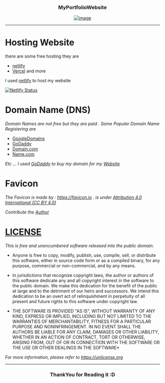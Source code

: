 <h3 align="center">
MyPortfolioWebsite
</h3>

<div align="center"><a href="#" align="center">

   ![image](https://cdn.discordapp.com/attachments/1096366377209696321/1097156440025739444/readme.png)

</a></div>

---

# Hosting Website 

 there are some free hosting they are 
  
- [netlify] 
- [Vercel]
  and more  


I used [netlify] to host my website 

[![Netlify Status](https://api.netlify.com/api/v1/badges/0927c174-542d-4697-83aa-94ec4d4509b6/deploy-status)](https://app.netlify.com/sites/myportfoliowebsite5252/deploys)


# Domain Name (DNS)

*Domain Names are not free but they are paid . Some Popular Domain Name Registering are*

 - [GoogleDomains]
 - [GoDaddy]
 - [Domain.com]
 - [Name.com]

*Etc ... I used [GoDaddy] to buy my domain for my [Website]*


# Favicon 

*The Favicon is made by : https://favicon.io . is under [Attribution 4.0 International (CC BY 4.0)](https://creativecommons.org/licenses/by/4.0/#)*

*Contribute the [Author](https://twitter.com/johnsorrentino)*

# [LICENSE]

*This is free and unencumbered software released into the public domain.*

- Anyone is free to copy, modify, publish, use, compile, sell, or
distribute this software, either in source code form or as a compiled
binary, for any purpose, commercial or non-commercial, and by any
means.

- In jurisdictions that recognize copyright laws, the author or authors
of this software dedicate any and all copyright interest in the
software to the public domain. We make this dedication for the benefit
of the public at large and to the detriment of our heirs and
successors. We intend this dedication to be an overt act of
relinquishment in perpetuity of all present and future rights to this
software under copyright law.

- THE SOFTWARE IS PROVIDED "AS IS", WITHOUT WARRANTY OF ANY KIND,
EXPRESS OR IMPLIED, INCLUDING BUT NOT LIMITED TO THE WARRANTIES OF
MERCHANTABILITY, FITNESS FOR A PARTICULAR PURPOSE AND NONINFRINGEMENT.
IN NO EVENT SHALL THE AUTHORS BE LIABLE FOR ANY CLAIM, DAMAGES OR
OTHER LIABILITY, WHETHER IN AN ACTION OF CONTRACT, TORT OR OTHERWISE,
ARISING FROM, OUT OF OR IN CONNECTION WITH THE SOFTWARE OR THE USE OR
OTHER DEALINGS IN THE SOFTWARE*

*For more information, please refer to <https://unlicense.org>*


---

<h3 align="center">
ThankYou for Reading it :D
</h3>


[netlify]:(https://app.netlify.com/)
[Vercel]:(https://vercel.com/)
[Domain.com]:(https://www.domain.com/)
[Name.com]:(https://www.name.com/)
[GoogleDomains]:(https://domains.google/)
[GoDaddy]:(https://www.godaddy.com/en-in)
[Website]:(https://nivins.in/)
[LICENSE]:(https://github.com/Nivin389/PortfolioWebsite/blob/main/LICENSE)


